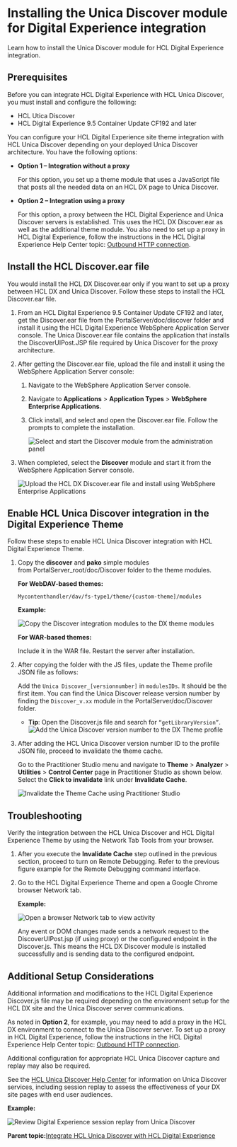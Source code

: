 # Installing the Unica Discover module for Digital Experience integration

Learn how to install the Unica Discover module for HCL Digital Experience integration.

## Prerequisites

Before you can integrate HCL Digital Experience with HCL Unica Discover, you must install and configure the following:

-   HCL Utica Discover
-   HCL Digital Experience 9.5 Container Update CF192 and later

You can configure your HCL Digital Experience site theme integration with HCL Unica Discover depending on your deployed Unica Discover architecture. You have the following options:

-   **Option 1 – Integration without a proxy**

    For this option, you set up a theme module that uses a JavaScript file that posts all the needed data on an HCL DX page to Unica Discover.

-   **Option 2 – Integration using a proxy**

    For this option, a proxy between the HCL Digital Experience and Unica Discover servers is established. This uses the HCL DX Discover.ear as well as the additional theme module. You also need to set up a proxy in HCL Digital Experience, follow the instructions in the HCL Digital Experience Help Center topic: [Outbound HTTP connection](https://help.hcltechsw.com/digital-experience/9.5/dev-portlet/outbound_http.html).


## Install the HCL Discover.ear file

You would install the HCL DX Discover.ear only if you want to set up a proxy between HCL DX and Unica Discover. Follow these steps to install the HCL Discover.ear file.

1.  From an HCL Digital Experience 9.5 Container Update CF192 and later, get the Discover.ear file from the PortalServer/doc/discover folder and install it using the HCL Digital Experience WebSphere Application Server console. The Unica Discover.ear file contains the application that installs the DiscoverUIPost.JSP file required by Unica Discover for the proxy architecture.
2.  After getting the Discover.ear file, upload the file and install it using the WebSphere Application Server console:
    1.  Navigate to the WebSphere Application Server console.
    2.  Navigate to **Applications** \> **Application Types** \> **WebSphere Enterprise Applications**.
    3.  Click install, and select and open the Discover.ear file. Follow the prompts to complete the installation.



        ![Select and start the Discover module from the administration panel](../images/Select%20and%20start%20the%20Discover%20module%20from%20the%20administration%20panel.png)

3.  When completed, select the **Discover** module and start it from the WebSphere Application Server console.

    ![Upload the HCL DX Discover.ear file and install using WebSphere Enterprise Applications](../images/WebSphere%20Enterprise%20Applications.png "Select and start the Discover module from the administration
                                    panel")


## Enable HCL Unica Discover integration in the Digital Experience Theme

Follow these steps to enable HCL Unica Discover integration with HCL Digital Experience Theme.

1.  Copy the **discover** and **pako** simple modules from PortalServer\_root/doc/Discover folder to the theme modules.

    **For WebDAV-based themes:**

    ```
    Mycontenthandler/dav/fs-type1/theme/{custom-theme]/modules
    ```

    **Example:**

    ![Copy the Discover integration modules to the DX theme modules](../images/Copy%20the%20Discover%20integration%20modules%20to%20the%20DX%20theme%20modules.png "Copy the Discover integration modules to the DX theme
                                    modules")

    **For WAR-based themes:**

    Include it in the WAR file. Restart the server after installation.

2.  After copying the folder with the JS files, update the Theme profile JSON file as follows:

    Add the `Unica Discover_[versionnumber]` in `modulesIDs`. It should be the first item. You can find the Unica Discover release version number by finding the `Discover_v.xx` module in the PortalServer/doc/Discover folder.

    -   **Tip**: Open the Discover.js file and search for `“getLibraryVersion”`.
    ![Add the Unica Discover version number to the DX Theme profile](../images/Add%20the%20Unica%20Discover%20version%20number%20to%20the%20DX%20Theme%20profile%20.png "Add the Unica Discover version number to the DX Theme profile ")

3.  After adding the HCL Unica Discover version number ID to the profile JSON file, proceed to invalidate the theme cache.

    Go to the Practitioner Studio menu and navigate to **Theme** \> **Analyzer** \> **Utilities** \> **Control Center** page in Practitioner Studio as shown below. Select the **Click to invalidate** link under **Invalidate Cache**.

    ![Invalidate the Theme Cache using Practitioner Studio](../images/Invalidate%20the%20Theme%20Cache%20using%20Practitioner%20Studio.png "Invalidate the Theme Cache using Practitioner Studio")


## Troubleshooting

Verify the integration between the HCL Unica Discover and HCL Digital Experience Theme by using the Network Tab Tools from your browser.

1.  After you execute the **Invalidate Cache** step outlined in the previous section, proceed to turn on Remote Debugging. Refer to the previous figure example for the Remote Debugging command interface.
2.  Go to the HCL Digital Experience Theme and open a Google Chrome browser Network tab.

    **Example:**

    ![Open a browser Network tab to view activity](../images/Open%20a%20browser%20Network%20tab%20to%20view%20activity2.png "Open a browser Network tab to view activity")

    Any event or DOM changes made sends a network request to the DiscoverUIPost.jsp \(if using proxy\) or the configured endpoint in the Discover.js. This means the HCL DX Discover module is installed successfully and is sending data to the configured endpoint.


## Additional Setup Considerations

Additional information and modifications to the HCL Digital Experience Discover.js file may be required depending on the environment setup for the HCL DX site and the Unica Discover server communications.

As noted in **Option 2**, for example, you may need to add a proxy in the HCL DX environment to connect to the Unica Discover server. To set up a proxy in HCL Digital Experience, follow the instructions in the HCL Digital Experience Help Center topic: [Outbound HTTP connection](../dev-portlet/outbound_http.html).

Additional configuration for appropriate HCL Unica Discover capture and replay may also be required.

See the [HCL Unica Discover Help Center](https://help.hcltechsw.com/UnicaDiscover/12.1.0/en/index.html) for information on Unica Discover services, including session replay to assess the effectiveness of your DX site pages with end user audiences.

**Example:**

![Review Digital Experience session replay from Unica Discover](../images/Review%20Digital%20Experience%20session%20replay%20from%20Unica%20Discover%20DX-updated.png "Review Digital Experience session replay from Unica Discover")

**Parent topic:**[Integrate HCL Unica Discover with HCL Digital Experience](../install/integrate_hcl_unica_discover.md)


